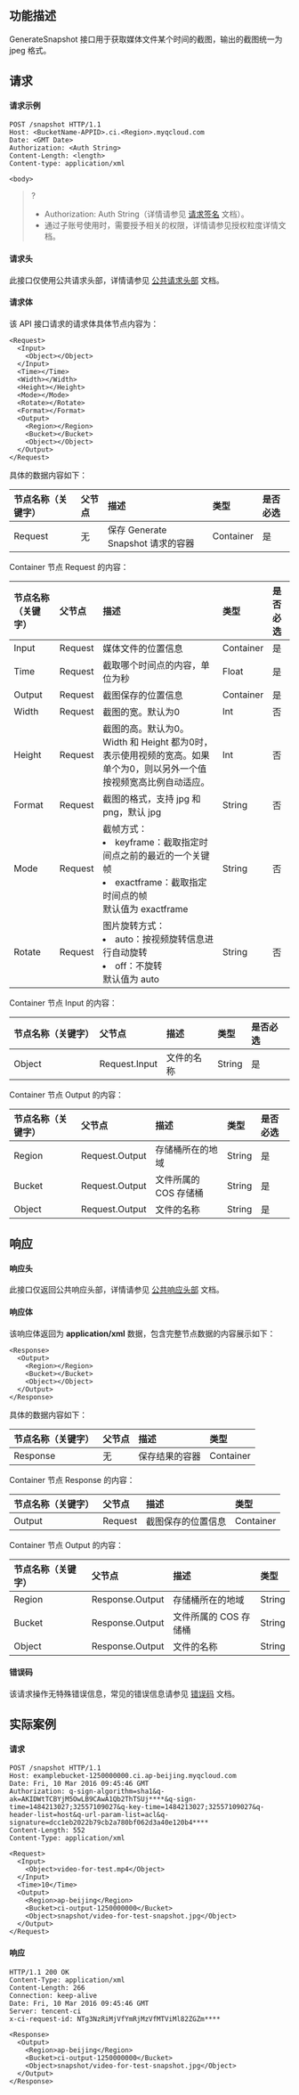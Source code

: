 ## 功能描述

GenerateSnapshot 接口用于获取媒体文件某个时间的截图，输出的截图统一为 jpeg 格式。

## 请求

#### 请求示例

```shell
POST /snapshot HTTP/1.1
Host: <BucketName-APPID>.ci.<Region>.myqcloud.com
Date: <GMT Date>
Authorization: <Auth String>
Content-Length: <length>
Content-type: application/xml

<body>
```

>? 
> - Authorization: Auth String（详情请参见 [请求签名](https://intl.cloud.tencent.com/document/product/436/7778) 文档）。
> - 通过子账号使用时，需要授予相关的权限，详情请参见授权粒度详情文档。
> 

#### 请求头

此接口仅使用公共请求头部，详情请参见 [公共请求头部](https://intl.cloud.tencent.com/document/product/1045/43609) 文档。

#### 请求体

该 API 接口请求的请求体具体节点内容为：

```shell
<Request>
  <Input>
    <Object></Object>
  </Input>
  <Time></Time>
  <Width></Width>
  <Height></Height>
  <Mode></Mode>
  <Rotate></Rotate>
  <Format></Format>
  <Output>
    <Region></Region>
    <Bucket></Bucket>
    <Object></Object>
  </Output>
</Request>
```

具体的数据内容如下：

| 节点名称（关键字） | 父节点 | 描述                              | 类型      | 是否必选 |
| :----------------- | :----- | :-------------------------------- | :-------- | :------- |
| Request            | 无     | 保存 Generate Snapshot 请求的容器 | Container | 是       |

Container 节点 Request 的内容：

| 节点名称（关键字） | 父节点  | 描述                                                         | 类型      | 是否必选 |
| :----------------- | :------ | :----------------------------------------------------------- | :-------- | :------- |
| Input              | Request | 媒体文件的位置信息                                           | Container | 是       |
| Time               | Request | 截取哪个时间点的内容，单位为秒                               | Float     | 是       |
| Output             | Request | 截图保存的位置信息                                           | Container | 是       |
| Width              | Request | 截图的宽。默认为0                                          | Int       | 否       |
| Height             | Request | 截图的高。默认为0。<br/>Width 和 Height 都为0时，表示使用视频的宽高。如果单个为0，则以另外一个值按视频宽高比例自动适应。 | Int       | 否       |
| Format             | Request | 截图的格式，支持 jpg 和 png，默认 jpg                     | String    | 否       |
| Mode               | Request | 截帧方式：<br><li>keyframe：截取指定时间点之前的最近的一个关键帧</li><li>exactframe：截取指定时间点的帧</li>默认值为 exactframe | String    | 否       |
| Rotate             | Request | 图片旋转方式：<br><li>auto：按视频旋转信息进行自动旋转<br><li>off：不旋转<br/>默认值为 auto | String    | 否       |

Container 节点 Input 的内容：

| 节点名称（关键字） | 父节点        | 描述       | 类型   | 是否必选 |
| :----------------- | :------------ | :--------- | :----- | :------- |
| Object             | Request.Input | 文件的名称 | String | 是       |

Container 节点 Output 的内容：

| 节点名称（关键字） | 父节点         | 描述                  | 类型   | 是否必选 |
| :----------------- | :------------- | :-------------------- | :----- | :------- |
| Region             | Request.Output | 存储桶所在的地域      | String | 是       |
| Bucket             | Request.Output | 文件所属的 COS 存储桶 | String | 是       |
| Object             | Request.Output | 文件的名称            | String | 是       |

## 响应

#### 响应头

此接口仅返回公共响应头部，详情请参见 [公共响应头部](https://intl.cloud.tencent.com/document/product/1045/43610) 文档。

#### 响应体

该响应体返回为 **application/xml** 数据，包含完整节点数据的内容展示如下：

```shell
<Response>
  <Output>
    <Region></Region>
    <Bucket></Bucket>
    <Object></Object>
  </Output>
</Response>
```

具体的数据内容如下：

| 节点名称（关键字） | 父节点 | 描述           | 类型      |
| :----------------- | :----- | :------------- | :-------- |
| Response           | 无     | 保存结果的容器 | Container |

Container 节点 Response 的内容：

| 节点名称（关键字） | 父节点  | 描述               | 类型      |
| :----------------- | :------ | :----------------- | :-------- |
| Output             | Request | 截图保存的位置信息 | Container |

Container 节点 Output 的内容：

| 节点名称（关键字） | 父节点          | 描述                  | 类型   |
| :----------------- | :-------------- | :-------------------- | :----- |
| Region             | Response.Output | 存储桶所在的地域      | String |
| Bucket             | Response.Output | 文件所属的 COS 存储桶 | String |
| Object             | Response.Output | 文件的名称            | String |

#### 错误码

该请求操作无特殊错误信息，常见的错误信息请参见 [错误码](https://intl.cloud.tencent.com/document/product/1045/43611) 文档。

## 实际案例

#### 请求

```shell
POST /snapshot HTTP/1.1
Host: examplebucket-1250000000.ci.ap-beijing.myqcloud.com
Date: Fri, 10 Mar 2016 09:45:46 GMT
Authorization: q-sign-algorithm=sha1&q-ak=AKIDWtTCBYjM5OwLB9CAwA1Qb2ThTSUj****&q-sign-time=1484213027;32557109027&q-key-time=1484213027;32557109027&q-header-list=host&q-url-param-list=acl&q-signature=dcc1eb2022b79cb2a780bf062d3a40e120b4****
Content-Length: 552
Content-Type: application/xml

<Request>
  <Input>
    <Object>video-for-test.mp4</Object>
  </Input>
  <Time>10</Time>
  <Output>
    <Region>ap-beijing</Region>
    <Bucket>ci-output-1250000000</Bucket>
    <Object>snapshot/video-for-test-snapshot.jpg</Object>
  </Output>
</Request>
```

#### 响应

```shell
HTTP/1.1 200 OK
Content-Type: application/xml
Content-Length: 266
Connection: keep-alive
Date: Fri, 10 Mar 2016 09:45:46 GMT
Server: tencent-ci
x-ci-request-id: NTg3NzRiMjVfYmRjMzVfMTViMl82ZGZm****

<Response>
  <Output>
    <Region>ap-beijing</Region>
    <Bucket>ci-output-1250000000</Bucket>
    <Object>snapshot/video-for-test-snapshot.jpg</Object>
  </Output>
</Response>
```

